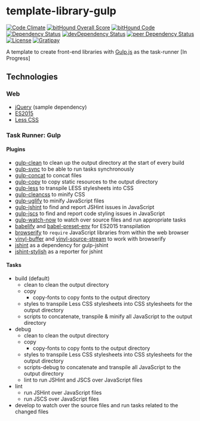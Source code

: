 # template-library-gulp

[![Code Climate](https://codeclimate.com/github/myTerminal/template-library-gulp.png)](https://codeclimate.com/github/myTerminal/template-library-gulp)
[![bitHound Overall Score](https://www.bithound.io/github/myTerminal/template-library-gulp/badges/score.svg)](https://www.bithound.io/github/myTerminal/template-library-gulp)
[![bitHound Code](https://www.bithound.io/github/myTerminal/template-library-gulp/badges/code.svg)](https://www.bithound.io/github/myTerminal/template-library-gulp)  
[![Dependency Status](https://david-dm.org/myTerminal/template-library-gulp.svg)](https://david-dm.org/myTerminal/template-library-gulp)
[![devDependency Status](https://david-dm.org/myTerminal/template-library-gulp/dev-status.svg)](https://david-dm.org/myTerminal/template-library-gulp#info=devDependencies)
[![peer Dependency Status](https://david-dm.org/myTerminal/template-library-gulp/peer-status.svg)](https://david-dm.org/myTerminal/template-library-gulp#info=peerDependencies)  
[![License](https://img.shields.io/badge/LICENSE-GPL%20v3.0-blue.svg)](https://www.gnu.org/licenses/gpl.html)
[![Gratipay](http://img.shields.io/gratipay/myTerminal.svg)](https://gratipay.com/myTerminal)  

A template to create front-end libraries with [Gulp.js](https://www.npmjs.com/package/gulp) as the task-runner [In Progress]

## Technologies

### Web

 - [jQuery](https://jquery.com/) (sample dependency)
 - [ES2015](http://es6-features.org/)
 - [Less CSS](http://lesscss.org/)

### Task Runner: Gulp

#### Plugins

 - [gulp-clean](https://www.npmjs.com/package/gulp-clean) to clean up the output directory at the start of every build
 - [gulp-sync](https://www.npmjs.com/package/gulp-sync) to be able to run tasks synchronously
 - [gulp-concat](https://www.npmjs.com/package/gulp-concat) to concat files
 - [gulp-copy](https://www.npmjs.com/package/gulp-copy) to copy static resources to the output directory
 - [gulp-less](https://www.npmjs.com/package/gulp-less) to transpile LESS stylesheets into CSS
 - [gulp-cleancss](https://www.npmjs.com/package/gulp-cleancss) to minify CSS
 - [gulp-uglify](https://www.npmjs.com/package/gulp-uglify) to minify JavaScript files
 - [gulp-jshint](https://www.npmjs.com/package/gulp-jshint) to find and report JSHint issues in JavaScript
 - [gulp-jscs](https://www.npmjs.com/package/gulp-jscs) to find and report code styling issues in JavaScript
 - [gulp-watch-now](https://www.npmjs.com/package/gulp-watch-now) to watch over source files and run appropriate tasks
 - [babelify](https://www.npmjs.com/package/babelify) and [babel-preset-env](https://www.npmjs.com/package/babel-preset-env) for ES2015 transpilation
 - [browserify](https://www.npmjs.com/package/browserify) to `require` JavaScript libraries from within the web browser
 - [vinyl-buffer](https://www.npmjs.com/package/vinyl-buffer) and [vinyl-source-stream](https://www.npmjs.com/package/vinyl-source-stream) to work with browserify
 - [jshint](https://www.npmjs.com/package/jshint) as a dependency for gulp-jshint
 - [jshint-stylish](https://www.npmjs.com/package/jshint-stylish) as a reporter for jshint

#### Tasks

 - build (default)
   - clean to clean the output directory
   - copy
     - copy-fonts to copy fonts to the output directory
   - styles to transpile Less CSS stylesheets into CSS stylesheets for the output directory
   - scripts to concatenate, transpile & minify all JavaScript to the output directory
 - debug
   - clean to clean the output directory
   - copy
     - copy-fonts to copy fonts to the output directory
   - styles to transpile Less CSS stylesheets into CSS stylesheets for the output directory
   - scripts-debug to concatenate and transpile all JavaScript to the output directory
   - lint to run JSHint and JSCS over JavaScript files
 - lint
   - run JSHint over JavaScript files
   - run JSCS over JavaScript files
 - develop to watch over the source files and run tasks related to the changed files
